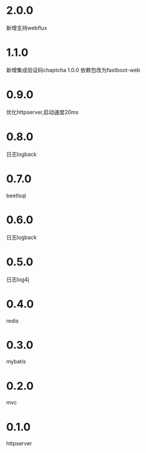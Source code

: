 # 2.0.0
新增支持webflux
# 1.1.0
新增集成验证码chaptcha
1.0.0
依赖包改为fastboot-web
# 0.9.0
优化httpserver,启动速度20ms
# 0.8.0
日志logback
# 0.7.0
beetlsql
# 0.6.0
日志logback
# 0.5.0
日志log4j
# 0.4.0
redis
# 0.3.0
mybatis
# 0.2.0
mvc
# 0.1.0
httpserver
